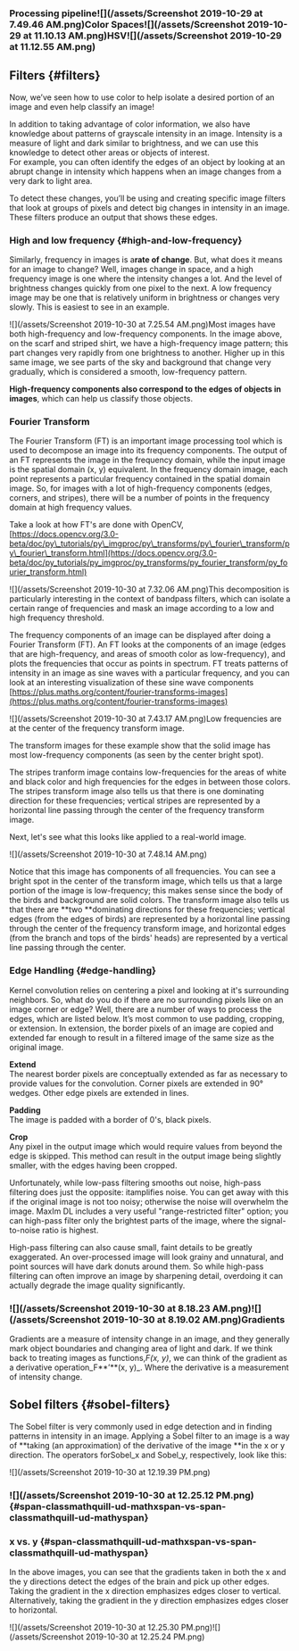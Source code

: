 ### Processing pipeline![](/assets/Screenshot 2019-10-29 at 7.49.46 AM.png)Color Spaces![](/assets/Screenshot 2019-10-29 at 11.10.13 AM.png)HSV![](/assets/Screenshot 2019-10-29 at 11.12.55 AM.png)

## Filters {#filters}

Now, we’ve seen how to use color to help isolate a desired portion of an image and even help classify an image!

In addition to taking advantage of color information, we also have knowledge about patterns of grayscale intensity in an image. Intensity is a measure of light and dark similar to brightness, and we can use this knowledge to detect other areas or objects of interest.  
For example, you can often identify the edges of an object by looking at an abrupt change in intensity which happens when an image changes from a very dark to light area.

To detect these changes, you’ll be using and creating specific image filters that look at groups of pixels and detect big changes in intensity in an image. These filters produce an output that shows these edges.

### High and low frequency {#high-and-low-frequency}

Similarly, frequency in images is a**rate of change**. But, what does it means for an image to change? Well, images change in space, and a high frequency image is one where the intensity changes a lot. And the level of brightness changes quickly from one pixel to the next. A low frequency image may be one that is relatively uniform in brightness or changes very slowly. This is easiest to see in an example.

![](/assets/Screenshot 2019-10-30 at 7.25.54 AM.png)Most images have both high-frequency and low-frequency components. In the image above, on the scarf and striped shirt, we have a high-frequency image pattern; this part changes very rapidly from one brightness to another. Higher up in this same image, we see parts of the sky and background that change very gradually, which is considered a smooth, low-frequency pattern.

**High-frequency components also correspond to the edges of objects in images**, which can help us classify those objects.

### Fourier Transform

The Fourier Transform \(FT\) is an important image processing tool which is used to decompose an image into its frequency components. The output of an FT represents the image in the frequency domain, while the input image is the spatial domain \(x, y\) equivalent. In the frequency domain image, each point represents a particular frequency contained in the spatial domain image. So, for images with a lot of high-frequency components \(edges, corners, and stripes\), there will be a number of points in the frequency domain at high frequency values.

Take a look at how FT's are done with OpenCV, [https://docs.opencv.org/3.0-beta/doc/py\_tutorials/py\_imgproc/py\_transforms/py\_fourier\_transform/py\_fourier\_transform.html](https://docs.opencv.org/3.0-beta/doc/py_tutorials/py_imgproc/py_transforms/py_fourier_transform/py_fourier_transform.html)

![](/assets/Screenshot 2019-10-30 at 7.32.06 AM.png)This decomposition is particularly interesting in the context of bandpass filters, which can isolate a certain range of frequencies and mask an image according to a low and high frequency threshold.

The frequency components of an image can be displayed after doing a Fourier Transform \(FT\). An FT looks at the components of an image \(edges that are high-frequency, and areas of smooth color as low-frequency\), and plots the frequencies that occur as points in spectrum. FT treats patterns of intensity in an image as sine waves with a particular frequency, and you can look at an interesting visualization of these sine wave components [https://plus.maths.org/content/fourier-transforms-images](https://plus.maths.org/content/fourier-transforms-images)

![](/assets/Screenshot 2019-10-30 at 7.43.17 AM.png)Low frequencies are at the center of the frequency transform image.

The transform images for these example show that the solid image has most low-frequency components \(as seen by the center bright spot\).

The stripes tranform image contains low-frequencies for the areas of white and black color and high frequencies for the edges in between those colors. The stripes transform image also tells us that there is one dominating direction for these frequencies; vertical stripes are represented by a horizontal line passing through the center of the frequency transform image.

Next, let's see what this looks like applied to a real-world image.

![](/assets/Screenshot 2019-10-30 at 7.48.14 AM.png)

Notice that this image has components of all frequencies. You can see a bright spot in the center of the transform image, which tells us that a large portion of the image is low-frequency; this makes sense since the body of the birds and background are solid colors. The transform image also tells us that there are **two **dominating directions for these frequencies; vertical edges \(from the edges of birds\) are represented by a horizontal line passing through the center of the frequency transform image, and horizontal edges \(from the branch and tops of the birds' heads\) are represented by a vertical line passing through the center.

### Edge Handling {#edge-handling}

Kernel convolution relies on centering a pixel and looking at it's surrounding neighbors. So, what do you do if there are no surrounding pixels like on an image corner or edge? Well, there are a number of ways to process the edges, which are listed below. It’s most common to use padding, cropping, or extension. In extension, the border pixels of an image are copied and extended far enough to result in a filtered image of the same size as the original image.

**Extend**  
The nearest border pixels are conceptually extended as far as necessary to provide values for the convolution. Corner pixels are extended in 90° wedges. Other edge pixels are extended in lines.

**Padding**  
The image is padded with a border of 0's, black pixels.

**Crop**  
Any pixel in the output image which would require values from beyond the edge is skipped. This method can result in the output image being slightly smaller, with the edges having been cropped.

Unfortunately, while low-pass filtering smooths out noise, high-pass filtering does just the opposite: itamplifies noise. You can get away with this if the original image is not too noisy; otherwise the noise will overwhelm the image. MaxIm DL includes a very useful "range-restricted filter" option; you can high-pass filter only the brightest parts of the image, where the signal-to-noise ratio is highest.

High-pass filtering can also cause small, faint details to be greatly exaggerated. An over-processed image will look grainy and unnatural, and point sources will have dark donuts around them. So while high-pass filtering can often improve an image by sharpening detail, overdoing it can actually degrade the image quality significantly.

### ![](/assets/Screenshot 2019-10-30 at 8.18.23 AM.png)![](/assets/Screenshot 2019-10-30 at 8.19.02 AM.png)Gradients

Gradients are a measure of intensity change in an image, and they generally mark object boundaries and changing area of light and dark. If we think back to treating images as functions,_F\(x, y\)_, we can think of the gradient as a derivative operation_F**’**\(x, y\)_. Where the derivative is a measurement of intensity change.

## Sobel filters {#sobel-filters}

The Sobel filter is very commonly used in edge detection and in finding patterns in intensity in an image. Applying a Sobel filter to an image is a way of **taking \(an approximation\) of the derivative of the image **in the x or y direction. The operators forSobel\_x​ and Sobel\_y​, respectively, look like this:

![](/assets/Screenshot 2019-10-30 at 12.19.39 PM.png) 

### ![](/assets/Screenshot 2019-10-30 at 12.25.12 PM.png) {#span-classmathquill-ud-mathxspan-vs-span-classmathquill-ud-mathyspan}

### x vs. y {#span-classmathquill-ud-mathxspan-vs-span-classmathquill-ud-mathyspan}

In the above images, you can see that the gradients taken in both the x and the y directions detect the edges of the brain and pick up other edges. Taking the gradient in the x direction emphasizes edges closer to vertical. Alternatively, taking the gradient in the y direction emphasizes edges closer to horizontal.

  
![](/assets/Screenshot 2019-10-30 at 12.25.30 PM.png)![](/assets/Screenshot 2019-10-30 at 12.25.24 PM.png)

